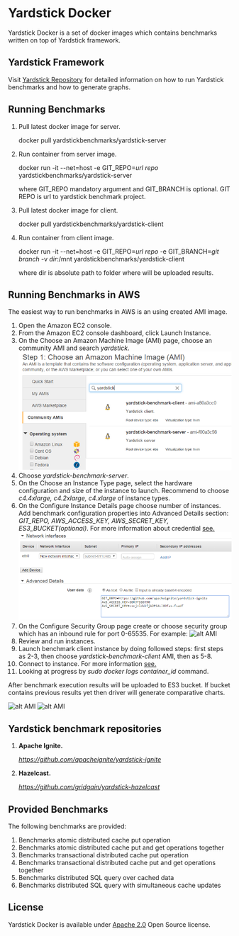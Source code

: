# Yardstick Docker
Yardstick Docker is a set of docker images which contains benchmarks written on top of Yardstick framework.

## Yardstick Framework
Visit <a href="https://github.com/gridgain/yardstick" target="_blank">Yardstick Repository</a> for detailed information
on how to run Yardstick benchmarks and how to generate graphs.

## Running Benchmarks
1. Pull latest docker image for server.
    
    docker pull yardstickbenchmarks/yardstick-server

2. Run container from server image.

    docker run -it --net=host -e GIT_REPO=*url repo* yardstickbenchmarks/yardstick-server
    
    where GIT_REPO mandatory argument and GIT_BRANCH is optional. GIT REPO is url to yardstick benchmark project.

3. Pull latest docker image for client.

    docker pull yardstickbenchmarks/yardstick-client

4. Run container from client image.

    docker run -it --net=host -e GIT_REPO=*url repo* -e GIT_BRANCH=*git branch* -v *dir*:/mnt yardstickbenchmarks/yardstick-client
    
    where dir is absolute path to folder where will be uploaded results.

## Running Benchmarks in AWS
The easiest way to run benchmarks in AWS is an using created AMI image.

1. Open the Amazon EC2 console.
2. From the Amazon EC2 console dashboard, click Launch Instance.
3. On the Choose an Amazon Machine Image (AMI) page, choose an community AMI and search *yardstick*.
![alt AMI](https://raw.githubusercontent.com/yardstick-benchmarks/yardstick-docker/master/img/select-amis.png)
4. Choose *yardstick-benchmark-server*.
5. On the Choose an Instance Type page, select the hardware configuration and size of the instance to launch. Recommend to choose *c4.4xlarge, c4.2xlarge, c4.xlarge* of instance types.
6. On the Configure Instance Details page choose number of instances. Add benchmark configuration properties into Advanced Details section: *GIT_REPO, AWS_ACCESS_KEY, AWS_SECRET_KEY, ES3_BUCKET(optional)*. For more information about credential [see.](http://docs.aws.amazon.com/AWSSimpleQueueService/latest/SQSGettingStartedGuide/AWSCredentials.html)
![alt AMI](https://raw.githubusercontent.com/yardstick-benchmarks/yardstick-docker/master/img/bench-prop.png)
7. On the Configure Security Group page create or choose security group which has an inbound rule for port 0-65535. For example:
![alt AMI](https://raw.githubusercontent.com/yardstick-benchmarks/yardstick-docker/master/img/bench-rul.png)
8. Review and run instances.
9. Launch benchmark client instance by doing followed steps: first steps as 2-3, then choose *yardstick-benchmark-client* AMI, then as 5-8.
9. Connect to instance. For more information [see.](http://docs.aws.amazon.com/AWSEC2/latest/UserGuide/AccessingInstances.html)
10. Looking at progress by *sudo docker logs container_id* command.  

After benchmark execution results will be uploaded to ES3 bucket. If bucket contains previous results yet then driver will generate comparative charts.

![alt AMI](https://raw.githubusercontent.com/yardstick-benchmarks/yardstick-docker/master/img/bench-result.png)
![alt AMI](https://raw.githubusercontent.com/yardstick-benchmarks/yardstick-docker/master/img/bench-results.png)

## Yardstick benchmark repositories
1. **Apache Ignite.**

    *https://github.com/apacheignite/yardstick-ignite*
    
2. **Hazelcast.**

    *https://github.com/gridgain/yardstick-hazelcast*

## Provided Benchmarks
The following benchmarks are provided:

1. Benchmarks atomic distributed cache put operation
2. Benchmarks atomic distributed cache put and get operations together
3. Benchmarks transactional distributed cache put operation
4. Benchmarks transactional distributed cache put and get operations together
5. Benchmarks distributed SQL query over cached data
6. Benchmarks distributed SQL query with simultaneous cache updates

## License
Yardstick Docker is available under [Apache 2.0](http://www.apache.org/licenses/LICENSE-2.0.html) Open Source license.